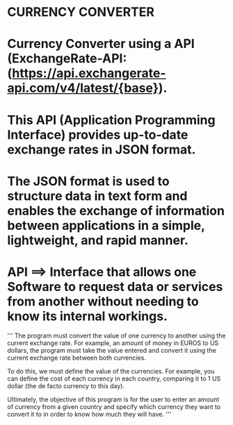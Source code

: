 # CURRENCY CONVERTER

# Currency Converter using a API (ExchangeRate-API: (https://api.exchangerate-api.com/v4/latest/{base}).
# This API (Application Programming Interface) provides up-to-date exchange rates in JSON format.
# The JSON format is used to structure data in text form and enables the exchange of information between applications in a simple, lightweight, and rapid manner.
# API ==> Interface that allows one Software to request data or services from another without needing to know its internal workings.

'''
The program must convert the value of one currency to another using the current exchange rate.
For example, an amount of money in EUROS to US dollars, the program must take the value entered 
and convert it using the current exchange rate between both currencies.

To do this, we must define the value of the currencies. 
For example, you can define the cost of each currency in each country, 
comparing it to 1 US dollar (the de facto currency to this day).

Ultimately, the objective of this program is for the user to enter an amount of currency from 
a given country and specify which currency they want to convert it to in order to know how much they will have.
'''
